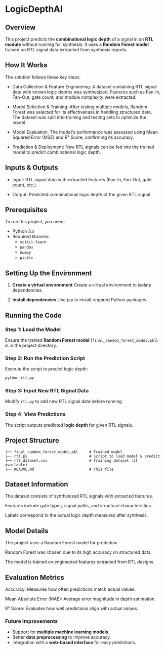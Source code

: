 # LogicDepthAI


## Overview
This project predicts the **combinational logic depth** of a signal in an **RTL module** without running full synthesis. It uses a **Random Forest model** trained on RTL signal data extracted from synthesis reports.


## How It Works

The solution follows these key steps:

- Data Collection & Feature Engineering: A dataset containing RTL signal data with known logic depths was synthesized. Features such as Fan-In, Fan-Out, gate count, and module complexity were extracted.

- Model Selection & Training: After testing multiple models, Random Forest was selected for its effectiveness in handling structured data. The dataset was split into training and testing sets to optimize the model.

- Model Evaluation: The model's performance was assessed using Mean Squared Error (MSE) and R² Score, confirming its accuracy.

- Prediction & Deployment: New RTL signals can be fed into the trained model to predict combinational logic depth.


## Inputs & Outputs

- Input: RTL signal data with extracted features (Fan-In, Fan-Out, gate count, etc.).
  
- Output: Predicted combinational logic depth of the given RTL signal.


## Prerequisites

To run this project, you need:
- Python 3.x
- Required libraries:
  - `scikit-learn`
  - `pandas`
  - `numpy`
  - `pickle`


## Setting Up the Environment

1. **Create a virtual environment**
   Create a virtual environment to isolate dependencies.
   
3. **Install dependencies**
   Use pip to install required Python packages.


## Running the Code

### **Step 1: Load the Model**
Ensure the trained **Random Forest model** (`final_random_forest_model.pkl`) is in the project directory.

### **Step 2: Run the Prediction Script**
Execute the script to predict logic depth:
```sh
python rtl.py
```

### **Step 3: Input New RTL Signal Data**
Modify `rtl.py` to add new RTL signal data before running.

### **Step 4: View Predictions**
The script outputs predicted **logic depth** for given RTL signals.



## Project Structure
```
├── final_random_forest_model.pkl     # Trained model
├── rtl.py                            # Script to load model & predict
├── rtl_dataset.csv                   # Training dataset (if available)
├── README.md                         # This file
```


## Dataset Information

The dataset consists of synthesized RTL signals with extracted features.

Features include gate types, signal paths, and structural characteristics.

Labels correspond to the actual logic depth measured after synthesis.


## Model Details

The project uses a Random Forest model for prediction.

Random Forest was chosen due to its high accuracy on structured data.

The model is trained on engineered features extracted from RTL designs.


## Evaluation Metrics

Accuracy: Measures how often predictions match actual values.

Mean Absolute Error (MAE): Average error magnitude in depth estimation.

R² Score: Evaluates how well predictions align with actual values.


### Future Improvements

- Support for **multiple machine learning models**.
- Better **data preprocessing** to improve accuracy.
- Integration with a **web-based interface** for easy predictions.



